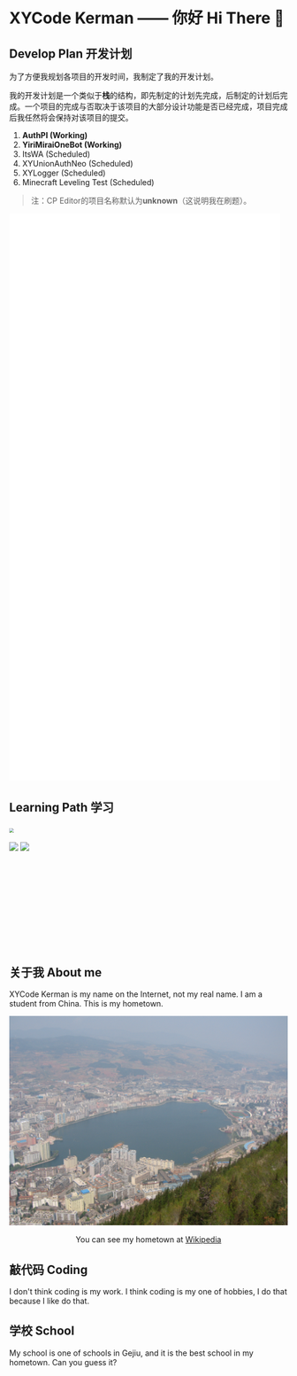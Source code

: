 # XYCode Kerman —— 你好 Hi There 👋

## Develop Plan 开发计划

为了方便我规划各项目的开发时间，我制定了我的开发计划。

我的开发计划是一个类似于**栈**的结构，即先制定的计划先完成，后制定的计划后完成。一个项目的完成与否取决于该项目的大部分设计功能是否已经完成，项目完成后我任然将会保持对该项目的提交。

1. **AuthPI (Working)**
2. **YiriMiraiOneBot (Working)**
3. ItsWA (Scheduled)
4. XYUnionAuthNeo (Scheduled)
5. XYLogger (Scheduled)
6. Minecraft Leveling Test (Scheduled)

> 注：CP Editor的项目名称默认为**unknown**（这说明我在刷题）。

![](./metrics.plugin.wakatime.svg)

## Learning Path 学习

<img src="https://cr-skills-chart-widget.azurewebsites.net/api/api?username=xycode-kerman" style="zoom:50%;" />

<p>
<img src="https://github-readme-stats.vercel.app/api?username=XYCode-Kerman">
<img src="https://github-readme-stats.vercel.app/api/top-langs?username=XYCode-Kerman">
</p>

<div style="margin-top: 200px">

## 关于我 About me

XYCode Kerman is my name on the Internet, not my real name. I am a student from China. This is my hometown.

![](images/Gejiu.jfif)

<p style="text-align: center;">You can see my hometown at <a href="https://zh.wikipedia.org/wiki/个旧市">Wikipedia</a></p>

## 敲代码 Coding

I don't think coding is my work. I think coding is my one of hobbies, I do that because I like do that.

## 学校 School

My school is one of schools in Gejiu, and it is the best school in my hometown. Can you guess it?

